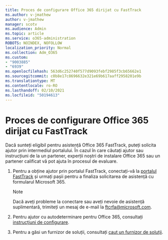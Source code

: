 ```yaml
---
title: Proces de configurare Office 365 dirijat cu FastTrack
ms.author: v-jmathew
author: v-jmathew
manager: scotv
ms.audience: Admin
ms.topic: article
ms.service: o365-administration
ROBOTS: NOINDEX, NOFOLLOW
localization_priority: Normal
ms.collection: Adm_O365
ms.custom:
- "9003885"
- "6939"
ms.openlocfilehash: 563d6c252740f577d9093febf2985f3cb65662e1
ms.sourcegitcommit: c0b8e17c8696632e321e69b617aaff2958201e9b
ms.translationtype: MT
ms.contentlocale: ro-RO
ms.lasthandoff: 02/10/2021
ms.locfileid: "50194613"
---
```

# <a name="guided-office-365-setup-process-with-fasttrack"></a>Proces de configurare Office 365 dirijat cu FastTrack

Dacă sunteți eligibil pentru asistență Office 365 FastTrack, puteți solicita ajutor prin intermediul portalului. În cazul în care căutați ajutor sau instrucțiuni de la un partener, experții noștri de instalare Office 365 sau un partener calificat vă pot ajuta în procesul de evaluare.

1. Pentru a obține ajutor prin portalul FastTrack, conectați-vă la [portalul FastTrack](https://go.microsoft.com/fwlink/?linkid=2125443) și urmați pașii pentru a finaliza solicitarea de asistență cu formularul Microsoft 365.

    > [!NOTE]
    > Dacă aveți probleme la conectare sau aveți nevoie de asistență suplimentară, trimiteți un mesaj de e-mail la [ftcrfa@microsoft.com](mailto:ftcrfa@microsoft.com).

2. Pentru ajutor cu autodeterminare pentru Office 365, consultați [instrucțiuni de configurare](https://go.microsoft.com/fwlink/?linkid=2125827).
3. Pentru a găsi un furnizor de soluții, consultați [caut un furnizor de soluții](https://go.microsoft.com/fwlink/?linkid=2125918).

